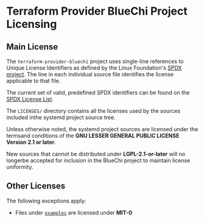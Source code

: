 # Terraform Provider BlueChi Project Licensing

## Main License

The `terraform-provider-bluechi` project uses single-line references to Unique License Identifiers as defined by the Linux Foundation's [SPDX project](https://spdx.org/). The line in each individual source file identifies the license applicable to that file.

The current set of valid, predefined SPDX identifiers can be found on the [SPDX License List](https://spdx.org/licenses/).

The `LICENSES/` directory contains all the licenses used by the sources included inthe systemd project source tree.

Unless otherwise noted, the systemd project sources are licensed under the termsand conditions of the **GNU LESSER GENERAL PUBLIC LICENSE Version 2.1 or later**.

New sources that cannot be distributed under **LGPL-2.1-or-later** will no longerbe accepted for inclusion in the BlueChi project to maintain license uniformity.

## Other Licenses

The following exceptions apply:

* Files under [`examples`](../examples/) are licensed under **MIT-0**
